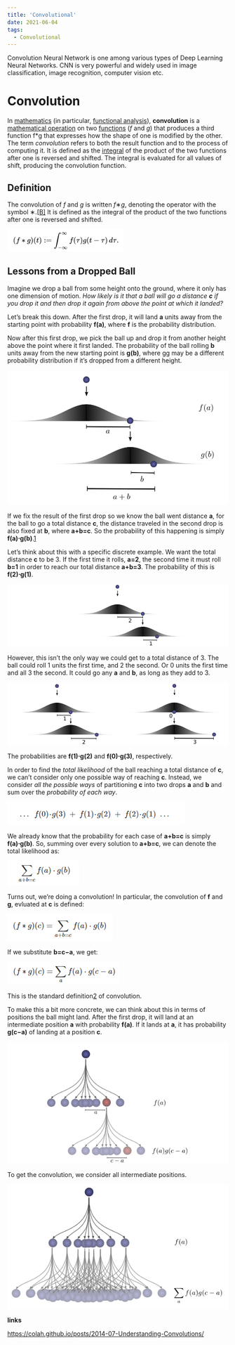 ```yaml
---
title: 'Convolutional'
date: 2021-06-04
tags:
  - Convolutional
---
```




Convolution Neural Network is one among various types of Deep Learning Neural Networks. CNN is very powerful and widely used in image classification, image recognition, computer vision etc.

# Convolution



In [mathematics](https://en.wikipedia.org/wiki/Mathematics) (in particular, [functional analysis](https://en.wikipedia.org/wiki/Functional_analysis)), **convolution** is a [mathematical operation](https://en.wikipedia.org/wiki/Operation_(mathematics)) on two [functions](https://en.wikipedia.org/wiki/Function_(mathematics)) (*f* and *g*) that produces a third function f*g that expresses how the shape of one is modified by the other. The term *convolution* refers to both the result function and to the process of computing it. It is defined as the [integral](https://en.wikipedia.org/wiki/Integral) of the product of the two functions after one is reversed and shifted. The integral is evaluated for all values of shift, producing the convolution function.

## Definition

The convolution of *f* and *g* is written *f*∗*g*, denoting the operator with the symbol ∗.[[B\]](https://en.wikipedia.org/wiki/Convolution#cite_note-3) It is defined as the integral of the product of the two functions after one is reversed and shifted.

![image-20211016131400122](../images/image-20211016131400122.png)

## Lessons from a Dropped Ball

Imagine we drop a ball from some height onto the ground, where it only has one dimension of motion. *How likely is it that a ball will go a distance **c** if you drop it and then drop it again from above the point at which it landed?*

Let’s break this down. After the first drop, it will land **a** units away from the starting point with probability **f(a)**, where **f** is the probability distribution.

Now after this first drop, we pick the ball up and drop it from another height above the point where it first landed. The probability of the ball rolling **b** units away from the new starting point is **g(b)**, where gg may be a different probability distribution if it’s dropped from a different height.

![img](../images/ProbConv-fagb.png)

If we fix the result of the first drop so we know the ball went distance **a**, for the ball to go a total distance **c**, the distance traveled in the second drop is also fixed at **b**, where **a+b=c**. So the probability of this happening is simply **f(a)⋅g(b)**.[1](https://colah.github.io/posts/2014-07-Understanding-Convolutions/#fn1)

Let’s think about this with a specific discrete example. We want the total distance **c** to be 3. If the first time it rolls, **a=2**, the second time it must roll **b=1** in order to reach our total distance **a+b=3**. The probability of this is **f(2)⋅g(1)**.

![img](../images/ProbConv-split-21.png)

However, this isn’t the only way we could get to a total distance of 3. The ball could roll 1 units the first time, and 2 the second. Or 0 units the first time and all 3 the second. It could go any **a** and **b**, as long as they add to 3.

![img](../images/ProbConv-splits-12-03.png)

The probabilities are **f(1)⋅g(2)** and **f(0)⋅g(3)**, respectively.

In order to find the *total likelihood* of the ball reaching a total distance of **c**, we can’t consider only one possible way of reaching **c**. Instead, we consider *all the possible ways* of partitioning **c** into two drops **a** and **b** and sum over the *probability of each way*.

![image-20211017122446318](../images/image-20211017122446318.png)

We already know that the probability for each case of **a+b=c** is simply **f(a)⋅g(b)**. So, summing over every solution to **a+b=c**, we can denote the total likelihood as:

![image-20211017132032577](../images/image-20211017132032577.png)

Turns out, we’re doing a convolution! In particular, the convolution of **f** and **g**, evluated at **c** is defined:

![image-20211017132217488](../images/image-20211017132217488.png)

If we substitute **b=c−a**, we get:

![image-20211017132354398](../images/image-20211017132354398.png)

This is the standard definition[2](https://colah.github.io/posts/2014-07-Understanding-Convolutions/#fn2) of convolution.

To make this a bit more concrete, we can think about this in terms of positions the ball might land. After the first drop, it will land at an intermediate position **a** with probability **f(a)**. If it lands at **a**, it has probability **g(c−a)** of landing at a position **c**.

![img](../images/ProbConv-OnePath.png)



To get the convolution, we consider all intermediate positions.

![img](../images/ProbConv-SumPaths.png)



**links**

https://colah.github.io/posts/2014-07-Understanding-Convolutions/
